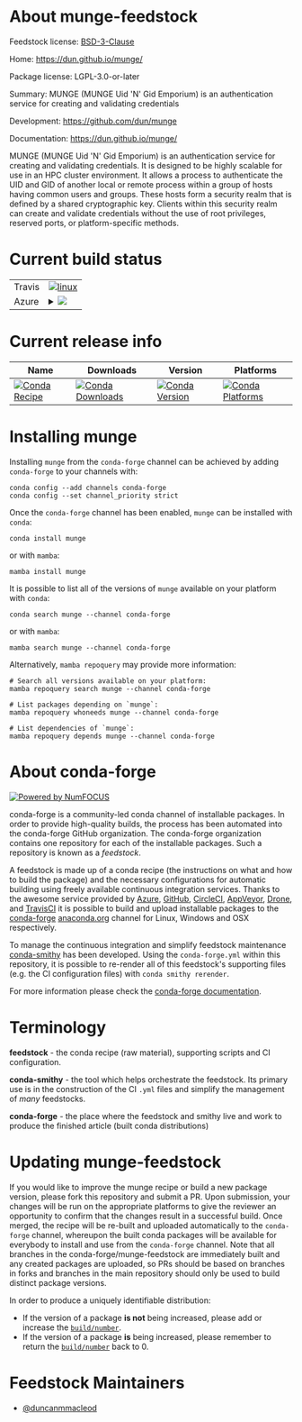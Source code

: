 About munge-feedstock
=====================

Feedstock license: [BSD-3-Clause](https://github.com/conda-forge/munge-feedstock/blob/main/LICENSE.txt)

Home: https://dun.github.io/munge/

Package license: LGPL-3.0-or-later

Summary: MUNGE (MUNGE Uid 'N' Gid Emporium) is an authentication service for creating and validating credentials

Development: https://github.com/dun/munge

Documentation: https://dun.github.io/munge/

MUNGE (MUNGE Uid 'N' Gid Emporium) is an authentication service for
creating and validating credentials.  It is designed to be highly
scalable for use in an HPC cluster environment.  It allows a process
to authenticate the UID and GID of another local or remote process
within a group of hosts having common users and groups. These hosts
form a security realm that is defined by a shared cryptographic key.
Clients within this security realm can create and validate credentials
without the use of root privileges, reserved ports, or platform-specific
methods.


Current build status
====================


<table><tr>
    <td>Travis</td>
    <td>
      <a href="https://app.travis-ci.com/conda-forge/munge-feedstock">
        <img alt="linux" src="https://img.shields.io/travis/com/conda-forge/munge-feedstock/main.svg?label=Linux">
      </a>
    </td>
  </tr>
    
  <tr>
    <td>Azure</td>
    <td>
      <details>
        <summary>
          <a href="https://dev.azure.com/conda-forge/feedstock-builds/_build/latest?definitionId=7935&branchName=main">
            <img src="https://dev.azure.com/conda-forge/feedstock-builds/_apis/build/status/munge-feedstock?branchName=main">
          </a>
        </summary>
        <table>
          <thead><tr><th>Variant</th><th>Status</th></tr></thead>
          <tbody><tr>
              <td>linux_64</td>
              <td>
                <a href="https://dev.azure.com/conda-forge/feedstock-builds/_build/latest?definitionId=7935&branchName=main">
                  <img src="https://dev.azure.com/conda-forge/feedstock-builds/_apis/build/status/munge-feedstock?branchName=main&jobName=linux&configuration=linux%20linux_64_" alt="variant">
                </a>
              </td>
            </tr><tr>
              <td>linux_aarch64</td>
              <td>
                <a href="https://dev.azure.com/conda-forge/feedstock-builds/_build/latest?definitionId=7935&branchName=main">
                  <img src="https://dev.azure.com/conda-forge/feedstock-builds/_apis/build/status/munge-feedstock?branchName=main&jobName=linux&configuration=linux%20linux_aarch64_" alt="variant">
                </a>
              </td>
            </tr><tr>
              <td>linux_ppc64le</td>
              <td>
                <a href="https://dev.azure.com/conda-forge/feedstock-builds/_build/latest?definitionId=7935&branchName=main">
                  <img src="https://dev.azure.com/conda-forge/feedstock-builds/_apis/build/status/munge-feedstock?branchName=main&jobName=linux&configuration=linux%20linux_ppc64le_" alt="variant">
                </a>
              </td>
            </tr>
          </tbody>
        </table>
      </details>
    </td>
  </tr>
</table>

Current release info
====================

| Name | Downloads | Version | Platforms |
| --- | --- | --- | --- |
| [![Conda Recipe](https://img.shields.io/badge/recipe-munge-green.svg)](https://anaconda.org/conda-forge/munge) | [![Conda Downloads](https://img.shields.io/conda/dn/conda-forge/munge.svg)](https://anaconda.org/conda-forge/munge) | [![Conda Version](https://img.shields.io/conda/vn/conda-forge/munge.svg)](https://anaconda.org/conda-forge/munge) | [![Conda Platforms](https://img.shields.io/conda/pn/conda-forge/munge.svg)](https://anaconda.org/conda-forge/munge) |

Installing munge
================

Installing `munge` from the `conda-forge` channel can be achieved by adding `conda-forge` to your channels with:

```
conda config --add channels conda-forge
conda config --set channel_priority strict
```

Once the `conda-forge` channel has been enabled, `munge` can be installed with `conda`:

```
conda install munge
```

or with `mamba`:

```
mamba install munge
```

It is possible to list all of the versions of `munge` available on your platform with `conda`:

```
conda search munge --channel conda-forge
```

or with `mamba`:

```
mamba search munge --channel conda-forge
```

Alternatively, `mamba repoquery` may provide more information:

```
# Search all versions available on your platform:
mamba repoquery search munge --channel conda-forge

# List packages depending on `munge`:
mamba repoquery whoneeds munge --channel conda-forge

# List dependencies of `munge`:
mamba repoquery depends munge --channel conda-forge
```


About conda-forge
=================

[![Powered by
NumFOCUS](https://img.shields.io/badge/powered%20by-NumFOCUS-orange.svg?style=flat&colorA=E1523D&colorB=007D8A)](https://numfocus.org)

conda-forge is a community-led conda channel of installable packages.
In order to provide high-quality builds, the process has been automated into the
conda-forge GitHub organization. The conda-forge organization contains one repository
for each of the installable packages. Such a repository is known as a *feedstock*.

A feedstock is made up of a conda recipe (the instructions on what and how to build
the package) and the necessary configurations for automatic building using freely
available continuous integration services. Thanks to the awesome service provided by
[Azure](https://azure.microsoft.com/en-us/services/devops/), [GitHub](https://github.com/),
[CircleCI](https://circleci.com/), [AppVeyor](https://www.appveyor.com/),
[Drone](https://cloud.drone.io/welcome), and [TravisCI](https://travis-ci.com/)
it is possible to build and upload installable packages to the
[conda-forge](https://anaconda.org/conda-forge) [anaconda.org](https://anaconda.org/)
channel for Linux, Windows and OSX respectively.

To manage the continuous integration and simplify feedstock maintenance
[conda-smithy](https://github.com/conda-forge/conda-smithy) has been developed.
Using the ``conda-forge.yml`` within this repository, it is possible to re-render all of
this feedstock's supporting files (e.g. the CI configuration files) with ``conda smithy rerender``.

For more information please check the [conda-forge documentation](https://conda-forge.org/docs/).

Terminology
===========

**feedstock** - the conda recipe (raw material), supporting scripts and CI configuration.

**conda-smithy** - the tool which helps orchestrate the feedstock.
                   Its primary use is in the construction of the CI ``.yml`` files
                   and simplify the management of *many* feedstocks.

**conda-forge** - the place where the feedstock and smithy live and work to
                  produce the finished article (built conda distributions)


Updating munge-feedstock
========================

If you would like to improve the munge recipe or build a new
package version, please fork this repository and submit a PR. Upon submission,
your changes will be run on the appropriate platforms to give the reviewer an
opportunity to confirm that the changes result in a successful build. Once
merged, the recipe will be re-built and uploaded automatically to the
`conda-forge` channel, whereupon the built conda packages will be available for
everybody to install and use from the `conda-forge` channel.
Note that all branches in the conda-forge/munge-feedstock are
immediately built and any created packages are uploaded, so PRs should be based
on branches in forks and branches in the main repository should only be used to
build distinct package versions.

In order to produce a uniquely identifiable distribution:
 * If the version of a package **is not** being increased, please add or increase
   the [``build/number``](https://docs.conda.io/projects/conda-build/en/latest/resources/define-metadata.html#build-number-and-string).
 * If the version of a package **is** being increased, please remember to return
   the [``build/number``](https://docs.conda.io/projects/conda-build/en/latest/resources/define-metadata.html#build-number-and-string)
   back to 0.

Feedstock Maintainers
=====================

* [@duncanmmacleod](https://github.com/duncanmmacleod/)

